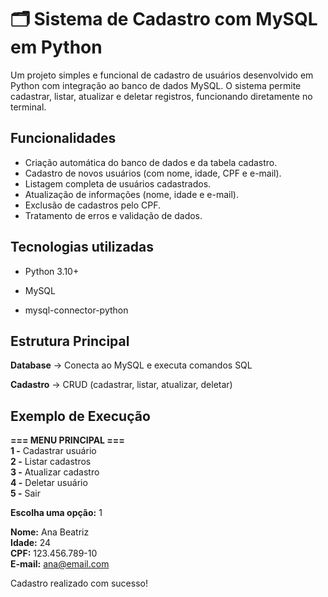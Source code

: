 # 🗂️ Sistema de Cadastro com MySQL em Python

Um projeto simples e funcional de cadastro de usuários desenvolvido em Python com integração ao banco de dados MySQL.
O sistema permite cadastrar, listar, atualizar e deletar registros, funcionando diretamente no terminal.


## Funcionalidades

* Criação automática do banco de dados e da tabela cadastro.
* Cadastro de novos usuários (com nome, idade, CPF e e-mail).
* Listagem completa de usuários cadastrados.
* Atualização de informações (nome, idade e e-mail).
* Exclusão de cadastros pelo CPF.
* Tratamento de erros e validação de dados.  


## Tecnologias utilizadas

- Python 3.10+

- MySQL

- mysql-connector-python


## Estrutura Principal

**Database** → Conecta ao MySQL e executa comandos SQL

**Cadastro** → CRUD (cadastrar, listar, atualizar, deletar)


## Exemplo de Execução

**=== MENU PRINCIPAL ===**  
**1 -** Cadastrar usuário  
**2 -** Listar cadastros   
**3 -** Atualizar cadastro  
**4 -** Deletar usuário  
**5 -** Sair  


**Escolha uma opção:** 1

**Nome:** Ana Beatriz  
**Idade:** 24  
**CPF:** 123.456.789-10  
**E-mail:** ana@email.com  

Cadastro realizado com sucesso!



